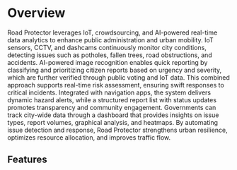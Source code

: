 # Overview

Road Protector leverages IoT, crowdsourcing, and AI-powered real-time data analytics to enhance public administration and urban mobility. IoT sensors, CCTV, and dashcams continuously monitor city conditions, detecting issues such as potholes, fallen trees, road obstructions, and accidents. AI-powered image recognition enables quick reporting by classifying and prioritizing citizen reports based on urgency and severity, which are further verified through public voting and IoT data. This combined approach supports real-time risk assessment, ensuring swift responses to critical incidents. Integrated with navigation apps, the system delivers dynamic hazard alerts, while a structured report list with status updates promotes transparency and community engagement. Governments can track city-wide data through a dashboard that provides insights on issue types, report volumes, graphical analysis, and heatmaps. By automating issue detection and response, Road Protector strengthens urban resilience, optimizes resource allocation, and improves traffic flow.

## Features


